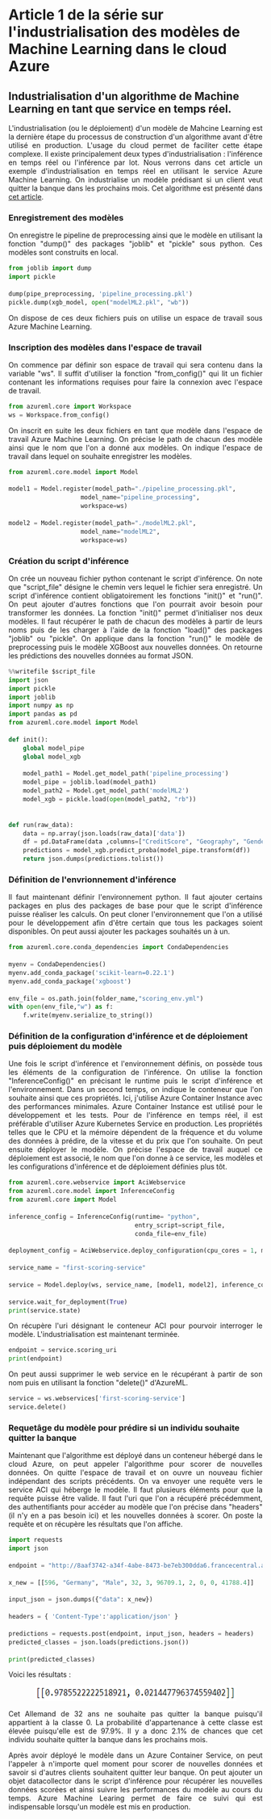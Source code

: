 # Article 1 de la série sur l'industrialisation des modèles de Machine Learning dans le cloud Azure

## Industrialisation d'un algorithme de Machine Learning en tant que service en temps réel.

<p align="justify">
L'industrialisation (ou le déploiement) d'un modèle de Mahcine Learning est la dernière étape du processus de construction d'un algorithme avant d'être utilisé en production. 
L'usage du cloud permet de faciliter cette étape complexe.
Il existe principalement deux types d'industrialisation : l'inférence en temps réel ou l'inférence par lot. 
Nous verrons dans cet article un exemple d'industrialisation en temps réel en utilisant le service Azure Machine Learning.
On industrialise un modèle prédisant si un client veut quitter la banque dans les prochains mois. Cet algorithme est présenté dans <a href="https://github.com/Teywa-OZIOL/Article_Data_Science_Katalyse_IS/blob/main/Articles/Serie_1_Article_3_Implementation_XGBoost_Python">cet article</a>. 
</p>

### Enregistrement des modèles

<p align="justify">
On enregistre le pipeline de preprocessing ainsi que le modèle en utilisant la fonction "dump()" des packages "joblib" et "pickle" sous python. Ces modèles sont construits en local.
</p>

```python
from joblib import dump
import pickle

dump(pipe_preprocessing, 'pipeline_processing.pkl')
pickle.dump(xgb_model, open("modelML2.pkl", "wb"))
```

<p align="justify">
On dispose de ces deux fichiers puis on utilise un espace de travail sous Azure Machine Learning.
</p>

### Inscription des modèles dans l'espace de travail

<p align="justify">
On commence par définir son espace de travail qui sera contenu dans la variable "ws". Il suffit d'utiliser la fonction "from_config()" qui lit un fichier contenant les informations requises pour faire la connexion avec l'espace de travail.
</p>

```python
from azureml.core import Workspace
ws = Workspace.from_config()
```

<p align="justify">
On inscrit en suite les deux fichiers en tant que modèle dans l'espace de travail Azure Machine Learning. On précise le path de chacun des modèle ainsi que le nom que l'on a donné aux modèles. On indique l'espace de travail dans lequel on souhaite enregistrer les modèles.
</p>

```python
from azureml.core.model import Model

model1 = Model.register(model_path="./pipeline_processing.pkl",
                    model_name="pipeline_processing",
                    workspace=ws)

model2 = Model.register(model_path="./modelML2.pkl",
                    model_name="modelML2",
                    workspace=ws)
```

### Création du script d'inférence

<p align="justify">
On crée un nouveau fichier python contenant le script d'inférence. On note que "script_file" désigne le chemin vers lequel le fichier sera enregistré. Un script d'inférence contient obligatoirement les fonctions "init()" et "run()". On peut ajouter d'autres fonctions que l'on pourrait avoir besoin pour transformer les données. La fonction "init()" permet d'initialiser nos deux modèles. Il faut récupérer le path de chacun des modèles à partir de leurs noms puis de les charger à l'aide de la fonction "load()" des packages "joblib" ou "pickle". On applique dans la fonction "run()" le modèle de preprocessing puis le modèle XGBoost aux nouvelles données. On retourne les prédictions des nouvelles données au format JSON. 
</p>

```python
%%writefile $script_file
import json
import pickle
import joblib
import numpy as np
import pandas as pd
from azureml.core.model import Model

def init():
    global model_pipe
    global model_xgb
        
    model_path1 = Model.get_model_path('pipeline_processing')
    model_pipe = joblib.load(model_path1)
    model_path2 = Model.get_model_path('modelML2')
    model_xgb = pickle.load(open(model_path2, "rb"))


def run(raw_data):
    data = np.array(json.loads(raw_data)['data'])
    df = pd.DataFrame(data ,columns=["CreditScore", "Geography", "Gender", "Age", "Tenure", "Balance", "NumOfProducts", "HasCrCard", "IsActiveMember", "EstimatedSalary"])  
    predictions = model_xgb.predict_proba(model_pipe.transform(df))
    return json.dumps(predictions.tolist())
```

### Définition de l'envrionnement d'inférence

<p align="justify">
Il faut maintenant définir l'environnement python. Il faut ajouter certains packages en plus des packages de base pour que le script d'inférence puisse réaliser les calculs. On peut cloner l'environnement que l'on a utilisé pour le développement afin d'être certain que tous les packages soient disponibles. On peut aussi ajouter les packages souhaités un à un.
</p>

```python
from azureml.core.conda_dependencies import CondaDependencies 

myenv = CondaDependencies()
myenv.add_conda_package('scikit-learn=0.22.1')
myenv.add_conda_package('xgboost')

env_file = os.path.join(folder_name,"scoring_env.yml")
with open(env_file,"w") as f:
    f.write(myenv.serialize_to_string())
```

### Définition de la configuration d'inférence et de déploiement puis déploiement du modèle

<p align="justify">
Une fois le script d'inférence et l'environnement définis, on possède tous les éléments de la configuration de l'inférence. On utilise la fonction "InferenceConfig()" en précisant le runtime puis le script d'inférence et l'environnement. Dans un second temps, on indique le conteneur que l'on souhaite ainsi que ces propriétés. Ici, j'utilise Azure Container Instance avec des performances minimales. Azure Container Instance est utilisé pour le développement et les tests. Pour de l'inférence en temps réel, il est préférable d'utiliser Azure Kubernetes Service en production. Les propriétés telles que le CPU et la mémoire dépendent de la fréquence et du volume des données à prédire, de la vitesse et du prix que l'on souhaite. On peut ensuite déployer le modèle. On précise l'espace de travail auquel ce déploiement est associé, le nom que l'on donne à ce service, les modèles et les configurations d'inférence et de déploiement définies plus tôt.
</p>

```python
from azureml.core.webservice import AciWebservice
from azureml.core.model import InferenceConfig
from azureml.core import Model

inference_config = InferenceConfig(runtime= "python",
                                   entry_script=script_file,
                                   conda_file=env_file)

deployment_config = AciWebservice.deploy_configuration(cpu_cores = 1, memory_gb = 1)

service_name = "first-scoring-service"

service = Model.deploy(ws, service_name, [model1, model2], inference_config, deployment_config)

service.wait_for_deployment(True)
print(service.state)
```

<p align="justify">
On récupère l'uri désignant le conteneur ACI pour pourvoir interroger le modèle. L'industrialisation est maintenant terminée.
</p>

```python
endpoint = service.scoring_uri
print(endpoint)
```
<p align="justify">
On peut aussi supprimer le web service en le récupérant à partir de son nom puis en utilisant la fonction "delete()" d'AzureML.
</p>

```python
service = ws.webservices['first-scoring-service']
service.delete()
```
### Requetâge du modèle pour prédire si un individu souhaite quitter la banque

<p align="justify">
Maintenant que l'algorithme est déployé dans un conteneur hébergé dans le cloud Azure, on peut appeler l'algorithme pour scorer de nouvelles données. On quitte l'espace de travail et on ouvre un nouveau fichier indépendant des scripts précédents. On va envoyer une requête vers le service ACI qui héberge le modèle. Il faut plusieurs éléments pour que la requête puisse être valide. Il faut l'uri que l'on a récupéré précédemment, des authentifiants pour accéder au modèle que l'on précise dans "headers" (il n'y en a pas besoin ici) et les nouvelles données à scorer. On poste la requête et on récupère les résultats que l'on affiche.
</p>

```python
import requests
import json

endpoint = "http://8aaf3742-a34f-4abe-8473-be7eb300dda6.francecentral.azurecontainer.io/score"

x_new = [[596, "Germany", "Male", 32, 3, 96709.1, 2, 0, 0, 41788.4]]

input_json = json.dumps({"data": x_new})

headers = { 'Content-Type':'application/json' }

predictions = requests.post(endpoint, input_json, headers = headers)
predicted_classes = json.loads(predictions.json())

print(predicted_classes)
```

<p align="justify">
Voici les résultats :
</p>

<p align="center">
  <img width="400" height="30" src="/Pictures/Image15.png">
</p>

<p align="justify">
Cet Allemand de 32 ans ne souhaite pas quitter la banque puisqu'il appartient à la classe 0. La probabilité d'appartenance à cette classe est élevée puisqu'elle est de 97.9%. Il y a donc 2.1% de chances que cet individu souhaite quitter la banque dans les prochains mois.
</p>

<p align="justify">
Après avoir déployé le modèle dans un Azure Container Service, on peut l'appeler à n'importe quel moment pour scorer de nouvelles données et savoir si d'autres clients souhaitent quitter leur banque. On peut ajouter un objet datacollector dans le script d'inférence pour récupérer les nouvelles données scorées et ainsi suivre les performances du modèle au cours du temps. Azure Machine Learing permet de faire ce suivi qui est indispensable lorsqu'un modèle est mis en production.
</p>
